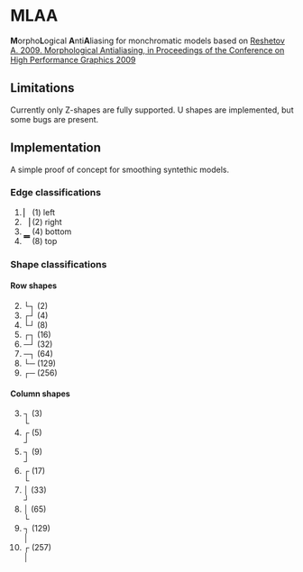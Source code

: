 # MLAA
**M**orpho**L**ogical **A**nti**A**liasing for monchromatic models based on [Reshetov A. 2009. Morphological Antialiasing, in Proceedings of the Conference on High Performance Graphics 2009](http://doi.acm.org/10.1145/1572769.1572787)

## Limitations
Currently only Z-shapes are fully supported. U shapes are implemented, but some bugs are present.

## Implementation
A simple proof of concept for smoothing syntethic models.

### Edge classifications
1. ▏ (1) left
2. ▕ (2) right
4. ▁ (4) bottom
8. ▔ (8) top

### Shape classifications
#### Row shapes
2. └┐ (2)
4. ┌┘ (4)
8. └┘ (8)
16. ┌┐ (16)
32. ─┘ (32)
64. ─┐ (64)
128. └─ (129)
256. ┌─ (256)

#### Column shapes
3. ┐ (3)<br>
   └
5. ┌ (5) <br>
   ┘
9. ┐ (9) <br>
   ┘
17. ┌ (17) <br> 
    └
33. │ (33) <br>
    ┘
65. │ (65) <br>
    └
129. ┐ (129) <br>
     │
257. ┌ (257) <br>
     │

